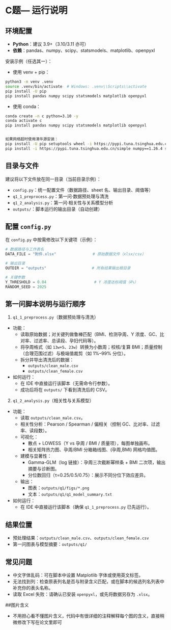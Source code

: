 # C题— 运行说明

## 环境配置
- **Python**：建议 3.9+（3.10/3.11 亦可）
- **依赖**：pandas、numpy、scipy、statsmodels、matplotlib、openpyxl

安装示例（任选其一）：

- 使用 venv + pip：

```bash
python3 -m venv .venv
source .venv/bin/activate  # Windows: .venv\\Scripts\\activate
pip install -U pip
pip install pandas numpy scipy statsmodels matplotlib openpyxl
```

- 使用 conda：

```bash
conda create -n c python=3.10 -y
conda activate c
pip install pandas numpy scipy statsmodels matplotlib openpyxl


如果网络超时使用清华源安装：
pip install -U pip setuptools wheel -i https://pypi.tuna.tsinghua.edu.cn/simple
pip install -i https://pypi.tuna.tsinghua.edu.cn/simple numpy==1.26.4 scipy==1.11.4 pandas==2.2.2 statsmodels==0.14.2 matplotlib==3.8.4 openpyxl==3.1.5
```

## 目录与文件
建议将以下文件放在同一目录（当前目录示例）：
- `config.py`：统一配置文件（数据路径、sheet 名、输出目录、阈值等）
- `q1_1_preprocess.py`：第一问·数据预处理与清洗
- `q1_2_analysis.py`：第一问·相关性与关系模型分析
- `outputs/`：脚本运行的输出目录（自动创建）

## 配置 `config.py`
在 `config.py` 中按需修改以下关键项（示例）：

```python
# 数据路径与工作表名
DATA_FILE = "附件.xlsx"                # 原始数据文件（xlsx/csv）

# 输出目录
OUTDIR = "outputs"                    # 所有结果输出根目录

# 关键参数
Y_THRESHOLD = 0.04                     # Y 浓度达标阈值（4%）
RANDOM_SEED = 2025
```


## 第一问脚本说明与运行顺序
1) `q1_1_preprocess.py`（数据预处理与清洗）
- 功能：
  - 读取原始数据；对关键列做鲁棒匹配（BMI、检测孕周、Y 浓度、GC、比对率、过滤率、总读段、孕妇代码等）。
  - 将孕周格式（如 `13w+5`、`23w`）转换为小数周；校核/复算 BMI；质量控制（合理范围过滤）与极端值裁剪（如 1%–99% 分位）。
  - 拆分并导出清洗后的数据：
    - `outputs/clean_male.csv`
    - `outputs/clean_female.csv`
- 如何运行：
  - 在 IDE 中直接运行该脚本（无需命令行参数）。
  - 成功后将在 `outputs/` 下看到清洗后的 CSV。

2) `q1_2_analysis.py`（相关性与关系模型）
- 功能：
  - 读取 `outputs/clean_male.csv`。
  - 相关性分析：Pearson / Spearman / 偏相关（控制 GC、比对率、过滤率、读段数）。
  - 可视化：
    - 散点 + LOWESS（Y vs 孕周 / BMI / 质量项），每图单独画布。
    - 相关矩阵热力图、孕周/BMI 分箱箱线图、(孕周,BMI) 网格均值图。
  - 建模与显著性：
    - Gamma-GLM（log 链接）：孕周三次截断幂样条 + BMI 二次项，输出摘要与诊断图。
    - 分位数回归（τ=0.25/0.5/0.75）：展示不同分位下效应差异。
  - 输出：
    - 图表：`outputs/q1/figs/*.png`
    - 文本：`outputs/q1/q1_model_summary.txt`
- 如何运行：
  - 在 IDE 中直接运行该脚本（确保 `q1_1_preprocess.py` 已先运行）。

## 结果位置
- 预处理结果：`outputs/clean_male.csv`、`outputs/clean_female.csv`
- 第一问图表与模型摘要：`outputs/q1/`

## 常见问题
- 中文字体乱码：可在脚本中设置 Matplotlib 字体或使用英文标签。
- 无法找到列：检查原表列名是否与附录含义匹配，或在脚本的候选列名列表中补充你的表头名称。
- 读取 Excel 失败：请确认已安装 `openpyxl`，或先将数据另存为 `.xlsx`。

##图片含义
- 不用担心看不懂图片含义，代码中有很详细的注释解释每个图的含义，直接稍微修改下写在论文里即可